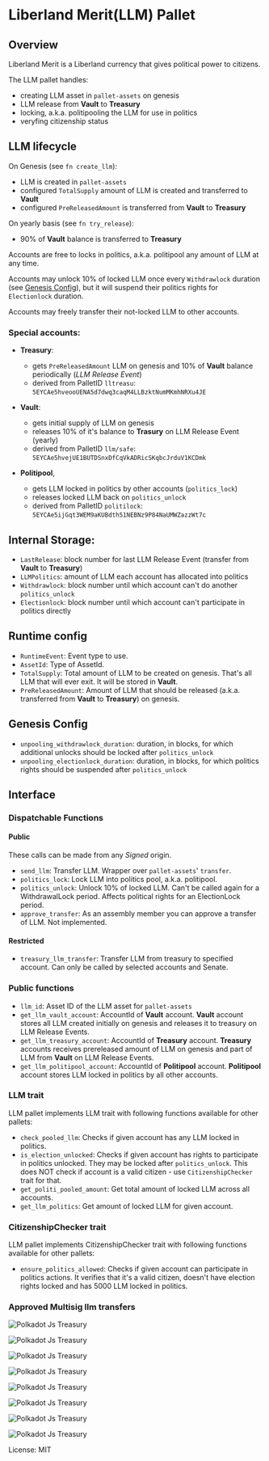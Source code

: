 # Liberland Merit(LLM) Pallet

## Overview

Liberland Merit is a Liberland currency that gives political power to citizens.

The LLM pallet handles:

* creating LLM asset in `pallet-assets` on genesis
* LLM release from **Vault** to **Treasury**
* locking, a.k.a. politipooling the LLM for use in politics
* veryfing citizenship status

## LLM lifecycle

On Genesis (see `fn create_llm`):

* LLM is created in `pallet-assets`
* configured `TotalSupply` amount of LLM is created and transferred to **Vault**
* configured `PreReleasedAmount` is transferred from **Vault** to **Treasury**

On yearly basis (see `fn try_release`):

* 90% of **Vault** balance is transferred to **Treasury**

Accounts are free to locks in politics, a.k.a. politipool any amount of LLM at any time.

Accounts may unlock 10% of locked LLM once every `Withdrawlock` duration (see [Genesis Config](#genesis-config)), but it will suspend their politics rights for `Electionlock` duration.

Accounts may freely transfer their not-locked LLM to other accounts.

### Special accounts:

* **Treasury**:
    * gets `PreReleasedAmount` LLM on genesis and 10% of **Vault** balance periodically (_LLM Release Event_)
    * derived from PalletID `lltreasu`: `5EYCAe5hveooUENA5d7dwq3caqM4LLBzktNumMKmhNRXu4JE`

* **Vault**:
    * gets initial supply of LLM on genesis
    * releases 10% of it's balance to **Trasury** on LLM Release Event (yearly)
    * derived from PalletID `llm/safe`: `5EYCAe5hvejUE1BUTDSnxDfCqVkADRicSKqbcJrduV1KCDmk`

* **Politipool**,
    * gets LLM locked in politics by other accounts (`politics_lock`)
    * releases locked LLM back on `politics_unlock`
    * derived from PalletID `politilock`: `5EYCAe5ijGqt3WEM9aKUBdth51NEBNz9P84NaUMWZazzWt7c`

## Internal Storage:

* `LastRelease`: block number for last LLM Release Event (transfer from **Vault** to **Treasury**)
* `LLMPolitics`: amount of LLM each account has allocated into politics
* `Withdrawlock`: block number until which account can't do another `politics_unlock`
* `Electionlock`: block number until which account can't participate in politics directly

## Runtime config

* `RuntimeEvent`: Event type to use.
* `AssetId`: Type of AssetId.
* `TotalSupply`: Total amount of LLM to be created on genesis. That's all LLM that will ever exit. It will be stored in **Vault**.
* `PreReleasedAmount`: Amount of LLM that should be released (a.k.a. transferred from **Vault** to **Treasury**) on genesis.

## Genesis Config

* `unpooling_withdrawlock_duration`: duration, in blocks, for which additional unlocks should be locked after `politics_unlock`
* `unpooling_electionlock_duration`: duration, in blocks, for which politics rights should be suspended after `politics_unlock`

## Interface

### Dispatchable Functions

#### Public

These calls can be made from any _Signed_ origin.

* `send_llm`: Transfer LLM. Wrapper over `pallet-assets`' `transfer`.
* `politics_lock`: Lock LLM into politics pool, a.k.a. politipool.
* `politics_unlock`: Unlock 10% of locked LLM. Can't be called again for a WithdrawalLock period. Affects political rights for an ElectionLock period.
* `approve_transfer`: As an assembly member you can approve a transfer of LLM. Not implemented.

#### Restricted

* `treasury_llm_transfer`: Transfer LLM from treasury to specified account. Can only be called by selected accounts and Senate.

### Public functions

* `llm_id`: Asset ID of the LLM asset for `pallet-assets`
* `get_llm_vault_account`: AccountId of **Vault** account. **Vault** account stores all LLM created initially on genesis and releases it to treasury on LLM Release Events.
* `get_llm_treasury_account`: AccountId of **Treasury** account. **Treasury** accounts receives prereleased amount of LLM on genesis and part of LLM from **Vault** on LLM Release Events.
* `get_llm_politipool_account`: AccountId of **Politipool** account. **Politipool** account stores LLM locked in politics by all other accounts.

### LLM trait

LLM pallet implements LLM trait with following functions available for other pallets:

* `check_pooled_llm`: Checks if given account has any LLM locked in politics.
* `is_election_unlocked`: Checks if given account has rights to participate in politics unlocked. They may be locked after `politics_unlock`. This does NOT check if account is a valid citizen - use `CitizenshipChecker` trait for that.
* `get_politi_pooled_amount`: Get total amount of locked LLM across all accounts.
* `get_llm_politics`: Get amount of locked LLM for given account.

### CitizenshipChecker trait

LLM pallet implements CitizenshipChecker trait with following functions available for other pallets:

* `ensure_politics_allowed`: Checks if given account can participate in politics actions. It verifies that it's a valid citizen, doesn't have election rights locked and has 5000 LLM locked in politics.


### Approved Multisig llm transfers



![Polkadot Js Treasury](treasury_account_query.png)

![Polkadot Js Treasury](check_multisig.png)

![Polkadot Js Treasury](treasuryllm_transfer_with_multisig.png)

![Polkadot Js Treasury](multisig_send_tx.png)

![Polkadot Js Treasury](pending_multisig.png)

![Polkadot Js Treasury](approve_multisig.png)

![Polkadot Js Treasury](pasted_multisig_approved_data.png)

![Polkadot Js Treasury](after_multisig.png)


License: MIT
